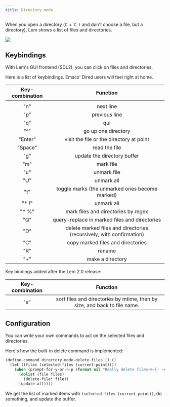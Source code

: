 ```yaml
---
title: Directory mode
---
```


When you open a directory (`C-x C-f` and don't choose a file,
but a directory), Lem shows a list of files and directories.

![](https://github-production-user-asset-6210df.s3.amazonaws.com/13656378/239887331-8c790229-1f7c-4581-b093-9c56d4d85420.png)

## Keybindings

With Lem's GUI frontend (SDL2), you can click on files and directories.

Here is a list of keybindings. Emacs' Dired users will feel right at home.

| Key-combination | Function                                                             |
|:---------------:|:--------------------------------------------------------------------:|
|                 |                                                                      |
| "n"             | next line                                                            |
| "p"             | previous line                                                        |
| "q"             | qui                                                                  |
| "^"             | go up one directory                                                  |
| "Enter"         | visit the file or the directory at point                             |
| "Space"         | read the file                                                        |
| "g"             | update the directory buffer                                          |
| "m"             | mark file                                                            |
| "u"             | unmark file                                                          |
| "U"             | unmark all                                                           |
| "t"             | toggle marks (the unmarked ones become marked)                       |
| "* !"           | unmark all                                                           |
| "* %"           | mark files and directories by regex                                  |
| "Q"             | query-replace in marked files and directories                        |
| "D"             | delete marked files and directories (recursively, with confirmation) |
| "C"             | copy marked files and directories                                    |
| "R"             | rename                                                               |
| "+"             | make a directory                                                     |

Key bindings added after the Lem 2.0 release:

| Key-combination | Function                                                                  |
|:---------------:|:-------------------------------------------------------------------------:|
| "s"             | sort files and directories by mtime, then by size, and back to file name. |


## Configuration

You can write your own commands to act on the selected files and directories.

Here's how the built-in delete command is implemented:


~~~lisp
(define-command directory-mode-delete-files () ()
  (let ((files (selected-files (current-point))))
    (when (prompt-for-y-or-n-p (format nil "Really delete files~%~{- ~A~%~}" files))
      (dolist (file files)
        (delete-file* file))
      (update-all))))
~~~

We get the list of marked items with `(selected-files
(current-point))`, do something, and update the buffer.
